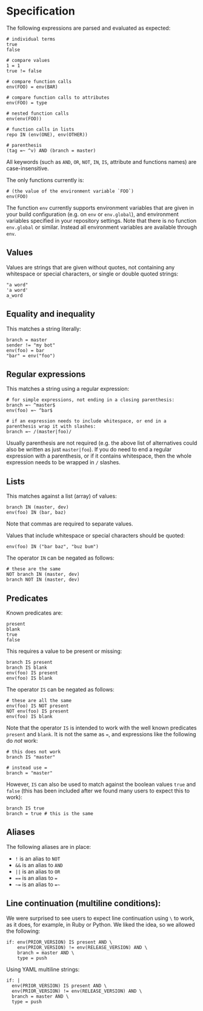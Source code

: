 # Specification

The following expressions are parsed and evaluated as expected:

```
# individual terms
true
false

# compare values
1 = 1
true != false

# compare function calls
env(FOO) = env(BAR)

# compare function calls to attributes
env(FOO) = type

# nested function calls
env(env(FOO))

# function calls in lists
repo IN (env(ONE), env(OTHER))

# parenthesis
(tag =~ ^v) AND (branch = master)
```

All keywords (such as `AND`, `OR`, `NOT`, `IN`, `IS`, attribute and functions names) are case-insensitive.

The only functions currently is:

```
# (the value of the environment variable `FOO`)
env(FOO)
```

The function `env` currently supports environment variables that are given in
your build configuration (e.g. on `env` or `env.global`), and environment
variables specified in your repository settings.  Note that there is no
function `env.global` or similar. Instead all environment variables are
available through `env`.

## Values

Values are strings that are given without quotes, not containing any whitespace or special characters, or single or double quoted strings:

```
"a word"
'a word'
a_word
```

## Equality and inequality

This matches a string literally:

```
branch = master
sender != "my bot"
env(foo) = bar
"bar" = env("foo")
```

## Regular expressions

This matches a string using a regular expression:

```
# for simple expressions, not ending in a closing parenthesis:
branch =~ ^master$
env(foo) =~ ^bar$

# if an expression needs to include whitespace, or end in a parenthesis wrap it with slashes:
branch =~ /(master|foo)/
```

Usually parenthesis are not required (e.g. the above list of alternatives could also be written as just `master|foo`). If you do need to end a regular expression with a parenthesis, or if it contains whitespace, then the whole expression needs to be wrapped in `/` slashes.

## Lists

This matches against a list (array) of values:

```
branch IN (master, dev)
env(foo) IN (bar, baz)
```

Note that commas are required to separate values.

Values that include whitespace or special characters should be quoted:

```
env(foo) IN ("bar baz", "buz bum")
```

The operator `IN` can be negated as follows:

```
# these are the same
NOT branch IN (master, dev)
branch NOT IN (master, dev)
```

## Predicates

Known predicates are:

```
present
blank
true
false
```

This requires a value to be present or missing:

```
branch IS present
branch IS blank
env(foo) IS present
env(foo) IS blank
```

The operator `IS` can be negated as follows:

```
# these are all the same
env(foo) IS NOT present
NOT env(foo) IS present
env(foo) IS blank
```

Note that the operator `IS` is intended to work with the well known predicates `present` and `blank`. It is not the same as `=`, and expressions like the following do *not* work:

```
# this does not work
branch IS "master"

# instead use =
branch = "master"
```

However, `IS` can also be used to match against the boolean values `true` and `false` (this has been included after we found many users to expect this to work):

```
branch IS true
branch = true # this is the same
```

## Aliases

The following aliases are in place:

* `!` is an alias to `NOT`
* `&&` is an alias to `AND`
* `||` is an alias to `OR`
* `==` is an alias to `=`
* `~=` is an alias to `=~`

## Line continuation (multiline conditions):

We were surprised to see users to expect line continuation using `\` to work, as it does, for example, in Ruby or Python. We liked the idea, so we allowed the following:

```
if: env(PRIOR_VERSION) IS present AND \
    env(PRIOR_VERSION) != env(RELEASE_VERSION) AND \
    branch = master AND \
    type = push
```

Using YAML multiline strings:

```
if: |
  env(PRIOR_VERSION) IS present AND \
  env(PRIOR_VERSION) != env(RELEASE_VERSION) AND \
  branch = master AND \
  type = push
```

